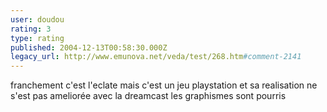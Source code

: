 ```yaml
---
user: doudou
rating: 3
type: rating
published: 2004-12-13T00:58:30.000Z
legacy_url: http://www.emunova.net/veda/test/268.htm#comment-2141
---
```

franchement c'est l'eclate mais c'est un jeu playstation et sa realisation ne s'est pas ameliorée avec la dreamcast les graphismes sont pourris